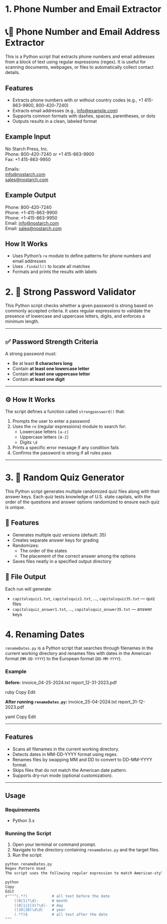 # 1. Phone Number and Email Extractor

# 📞📧 Phone Number and Email Address Extractor

This is a Python script that extracts phone numbers and email addresses from a block of text using regular expressions (regex). It is useful for scanning documents, webpages, or files to automatically collect contact details.

## Features

- Extracts phone numbers with or without country codes (e.g., +1 415-863-9900, 800-420-7240)
- Extracts email addresses (e.g., info@example.com)
- Supports common formats with dashes, spaces, parentheses, or dots
- Outputs results in a clean, labeled format

## Example Input

No Starch Press, Inc.  
Phone: 800-420-7240 or +1 415-863-9900  
Fax: +1 415-863-9950  

Emails:  
info@nostarch.com  
sales@nostarch.com

## Example Output

Phone: 800-420-7240  
Phone: +1-415-863-9900  
Phone: +1-415-863-9950  
Email: info@nostarch.com  
Email: sales@nostarch.com

## How It Works

- Uses Python’s `re` module to define patterns for phone numbers and email addresses
- Uses `.findall()` to locate all matches
- Formats and prints the results with labels


# 2. 🔐 Strong Password Validator

This Python script checks whether a given password is strong based on commonly accepted criteria. It uses regular expressions to validate the presence of lowercase and uppercase letters, digits, and enforces a minimum length.

---

## ✅ Password Strength Criteria

A strong password must:

- Be at least **8 characters long**
- Contain **at least one lowercase letter**
- Contain **at least one uppercase letter**
- Contain **at least one digit**

---

## ⚙️ How It Works

The script defines a function called `strongpassword()` that:

1. Prompts the user to enter a password
2. Uses the `re` (regular expressions) module to search for:
   - Lowercase letters `[a-z]`
   - Uppercase letters `[A-Z]`
   - Digits `\d`
3. Prints a specific error message if any condition fails
4. Confirms the password is strong if all rules pass

---



# 3. 📝 Random Quiz Generator

This Python script generates multiple randomized quiz files along with their answer keys. Each quiz tests knowledge of U.S. state capitals, with the order of the questions and answer options randomized to ensure each quiz is unique.

## 📌 Features

- Generates multiple quiz versions (default: 35)
- Creates separate answer keys for grading
- Randomizes:
  - The order of the states
  - The placement of the correct answer among the options
- Saves files neatly in a specified output directory

## 📂 File Output

Each run will generate:
- `capitalsquiz1.txt`, `capitalsquiz2.txt`, ..., `capitalsquiz35.txt` — quiz files
- `capitalsquiz_answer1.txt`, ..., `capitalsquiz_answer35.txt` — answer keys

# 4. Renaming Dates
`renameDates.py` is a Python script that searches through filenames in the current working directory and renames files with dates in the American format (`MM-DD-YYYY`) to the European format (`DD-MM-YYYY`).

### Example

**Before:**
invoice_04-25-2024.txt
report_12-31-2023.pdf

ruby
Copy
Edit

**After running `renameDates.py`:**
invoice_25-04-2024.txt
report_31-12-2023.pdf

yaml
Copy
Edit

---

## Features

- Scans all filenames in the current working directory.
- Detects dates in MM-DD-YYYY format using regex.
- Renames files by swapping MM and DD to convert to DD-MM-YYYY format.
- Skips files that do not match the American date pattern.
- Supports dry-run mode (optional customization).

---

## Usage

### Requirements

- Python 3.x

### Running the Script

1. Open your terminal or command prompt.
2. Navigate to the directory containing `renameDates.py` and the target files.
3. Run the script:

```bash
python renameDates.py
Regex Pattern Used
The script uses the following regular expression to match American-style dates in filenames:

python
Copy
Edit
r"""^(.*?)           # all text before the date
    ((0|1)?\d)-      # month
    ((0|1|2|3)?\d)-  # day
    ((19|20)\d\d)    # year
    (.*?)$           # all text after the date
"""
